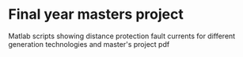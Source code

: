 # Final year masters project
Matlab scripts showing distance protection fault currents for different generation technologies and master's project pdf
